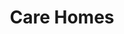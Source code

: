 ---
schema: default
title: Care Homes
organization: Renfrewshire Council
notes: A layer presenting Care Homes in Renfrewshire Council area
resources:

  - name: Care Homes FEATURE LAYER
  - url: 
  - format: FEATURE LAYER

license: 
category:

  -   Renfrewshire

  - Open Data Platform

  - Open Data

  - Renfrewshire

  - Care Homes

  - Health and Wellbeing


  - 

maintainer: Tim Wisniewski
maintainer_email: tim@timwis.com
---